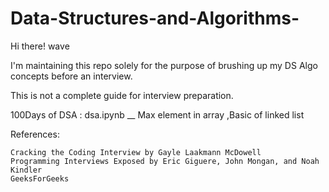 # Data-Structures-and-Algorithms-
Hi there! wave

I'm maintaining this repo solely for the purpose of brushing up my DS Algo concepts before an interview.

This is not a complete guide for interview preparation.

100Days of DSA :
dsa.ipynb __ Max element in array ,Basic of linked list

References:

    Cracking the Coding Interview by Gayle Laakmann McDowell
    Programming Interviews Exposed by Eric Giguere, John Mongan, and Noah Kindler
    GeeksForGeeks

